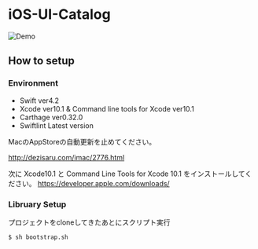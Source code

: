 # iOS-UI-Catalog

![Demo](https://github.com/ikawashima-cq/Resource/ui-catalog.gif)

## How to setup

### Environment

- Swift ver4.2
- Xcode ver10.1 & Command line tools for Xcode ver10.1 
- Carthage ver0.32.0
- Swiftlint Latest version

MacのAppStoreの自動更新を止めてください。

http://dezisaru.com/imac/2776.html

次に Xcode10.1 と Command Line Tools for Xcode 10.1 をインストールしてください。
https://developer.apple.com/downloads/

### Libruary Setup

プロジェクトをcloneしてきたあとにスクリプト実行

```
$ sh bootstrap.sh
```
